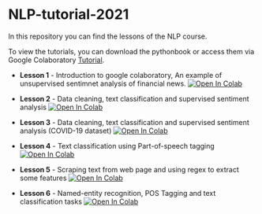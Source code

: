 # NLP-tutorial-2021

In this repository you can find the lessons of the NLP course.

To view the tutorials, you can download the pythonbook or access them via Google Colaboratory [Tutorial](https://colab.research.google.com/notebooks/welcome.ipynb?hl=it).

- **Lesson 1** - Introduction to google colaboratory, An example of unsupervised sentimnet analysis of financial news. [![Open In Colab](https://colab.research.google.com/assets/colab-badge.svg)](https://colab.research.google.com/github/LeonardRanaldi/NLP-tutorial-2021/blob/main/Practical_NLP_lesson1.ipynb)

- **Lesson 2** - Data cleaning, text classification and supervised sentiment analysis  [![Open In Colab](https://colab.research.google.com/assets/colab-badge.svg)](https://colab.research.google.com/github/LeonardRanaldi/NLP-tutorial-2021/blob/main/Practical_NLP_lesson2.ipynb)

- **Lesson 3** - Data cleaning, text classification and supervised sentiment analysis (COVID-19 dataset)  [![Open In Colab](https://colab.research.google.com/assets/colab-badge.svg)](https://colab.research.google.com/github/LeonardRanaldi/NLP-tutorial-2021/blob/main/Practical_NLP_lesson3.ipynb)

- **Lesson 4** - Text classification using Part-of-speech tagging [![Open In Colab](https://colab.research.google.com/assets/colab-badge.svg)](https://colab.research.google.com/github/LeonardRanaldi/NLP-tutorial-2021/blob/main/Practical_NLP_lesson4.ipynb)

- **Lesson 5** - Scraping text from web page and using regex to extract some features [![Open In Colab](https://colab.research.google.com/assets/colab-badge.svg)](https://github.com/LeonardRanaldi/NLP-tutorial-2021/blob/main/Practical_NLP_lesson5.ipynb)

- **Lesson 6** - Named-entity recognition, POS Tagging and text classification tasks [![Open In Colab](https://colab.research.google.com/assets/colab-badge.svg)](https://github.com/LeonardRanaldi/NLP-tutorial-2021/blob/main/Practical_NLP_lesson6.ipynb)
